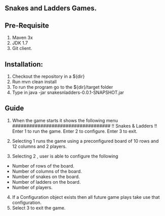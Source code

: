 Snakes and Ladders Games.
----------------------------

Pre-Requisite
---------------------------
1. Maven 3x
2. JDK 1.7
3. Git client.

Installation:
-----------------------------
1. Checkout the repository in a ${dir}
2. Run mvn clean install 
3. To run the program go to the ${dir}/target folder
4. Type in java -jar snakesnladders-0.0.1-SNAPSHOT.jar


Guide
------------------------------
1. When the game starts it shows the following menu
###################################
!! Snakes & Ladders !!
Enter 1 to run the game.
Enter 2 to configure.
Enter 3 to exit.

2. Selecting 1 runs the game using a preconfigured board of 10 rows and 12 columns and 2 players.
3. Selecting 2 , user is able to configure the following 
  * Number of rows of the board.
  * Number of columns of the board.
  * Number of snakes on the board.
  * Number of ladders on the board.
  * Number of players.
4. If a Configuration object exists then all future game plays take use that configuration.
5. Select 3 to exit the game.
